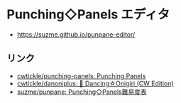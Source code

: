 # Punching◇Panels エディタ
- https://suzme.github.io/punpane-editor/

## リンク
 - [cwtickle/punching-panels: Punching Panels](https://github.com/cwtickle/punching-panels)
 - [cwtickle/danoniplus: 🍙 Dancing☆Onigiri (CW Edition)](https://github.com/cwtickle/danoniplus)
 - [suzme/punpane: Punching◇Panels難易度表](https://github.com/suzme/punpane)
